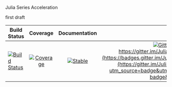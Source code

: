 Julia Series Acceleration

first draft

|     Build Status    |      Coverage      |  Documentation |      Social    |
| ------------------- |:------------------:| :-------------:| :-------------:|
| [![Build Status](https://github.com/Atomtomate/SeriesAcceleration.jl/workflows/CI/badge.svg)](https://github.com/Atomtomate/SeriesAcceleration.jl/actions) | [![Coverage](https://codecov.io/gh/Atomtomate/SeriesAcceleration.jl/branch/main/graph/badge.svg)](https://codecov.io/gh/Atomtomate/SeriesAcceleration.jl) | [![Stable](https://img.shields.io/badge/docs-stable-blue.svg)](https://atomtomate.github.io/SeriesAcceleration.jl/stable/) |[![Gitter](https://badges.gitter.im/JuliansBastelecke/SeriesAcceleration.svg)](https://gitter.im/JuliansBastelecke/SeriesAcceleration?utm_source=badge&utm_medium=badge&utm_campaign=pr-badge) [![Join the chat at https://gitter.im/JuliansBastelecke/SeriesAcceleration](https://badges.gitter.im/JuliansBastelecke/SeriesAcceleration.svg)](https://gitter.im/JuliansBastelecke/SeriesAcceleration?utm_source=badge&utm_medium=badge&utm_campaign=pr-badge&utm_content=badge) |
